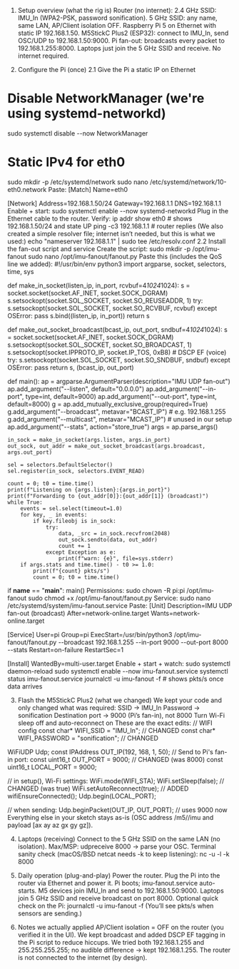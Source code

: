 1) Setup overview (what the rig is)
Router (no internet):
2.4 GHz SSID: IMU_In (WPA2-PSK, password sonification).
5 GHz SSID: any name, same LAN, AP/Client isolation OFF.
Raspberry Pi 5 on Ethernet with static IP 192.168.1.50.
M5StickC Plus2 (ESP32): connect to IMU_In, send OSC/UDP to 192.168.1.50:9000.
Pi fan-out: broadcasts every packet to 192.168.1.255:8000. Laptops just join the 5 GHz SSID and receive.
No internet required.


2) Configure the Pi (once)
2.1 Give the Pi a static IP on Ethernet
# Disable NetworkManager (we're using systemd-networkd)
sudo systemctl disable --now NetworkManager

# Static IPv4 for eth0
sudo mkdir -p /etc/systemd/network
sudo nano /etc/systemd/network/10-eth0.network
Paste:
[Match]
Name=eth0

[Network]
Address=192.168.1.50/24
Gateway=192.168.1.1
DNS=192.168.1.1
Enable + start:
sudo systemctl enable --now systemd-networkd
Plug in the Ethernet cable to the router. Verify:
ip addr show eth0        # shows 192.168.1.50/24 and state UP
ping -c3 192.168.1.1     # router replies
(We also created a simple resolver file; internet isn’t needed, but this is what we used:)
echo "nameserver 192.168.1.1" | sudo tee /etc/resolv.conf
2.2 Install the fan-out script and service
Create the script:
sudo mkdir -p /opt/imu-fanout
sudo nano /opt/imu-fanout/fanout.py
Paste this (includes the QoS line we added):
#!/usr/bin/env python3
import argparse, socket, selectors, time, sys

def make_in_socket(listen_ip, in_port, rcvbuf=4*1024*1024):
    s = socket.socket(socket.AF_INET, socket.SOCK_DGRAM)
    s.setsockopt(socket.SOL_SOCKET, socket.SO_REUSEADDR, 1)
    try: s.setsockopt(socket.SOL_SOCKET, socket.SO_RCVBUF, rcvbuf)
    except OSError: pass
    s.bind((listen_ip, in_port))
    return s

def make_out_socket_broadcast(bcast_ip, out_port, sndbuf=4*1024*1024):
    s = socket.socket(socket.AF_INET, socket.SOCK_DGRAM)
    s.setsockopt(socket.SOL_SOCKET, socket.SO_BROADCAST, 1)
    s.setsockopt(socket.IPPROTO_IP, socket.IP_TOS, 0xB8)  # DSCP EF (voice)
    try: s.setsockopt(socket.SOL_SOCKET, socket.SO_SNDBUF, sndbuf)
    except OSError: pass
    return s, (bcast_ip, out_port)

def main():
    ap = argparse.ArgumentParser(description="IMU UDP fan-out")
    ap.add_argument("--listen", default="0.0.0.0")
    ap.add_argument("--in-port", type=int, default=9000)
    ap.add_argument("--out-port", type=int, default=8000)
    g = ap.add_mutually_exclusive_group(required=True)
    g.add_argument("--broadcast", metavar="BCAST_IP")   # e.g. 192.168.1.255
    g.add_argument("--multicast", metavar="MCAST_IP")   # unused in our setup
    ap.add_argument("--stats", action="store_true")
    args = ap.parse_args()

    in_sock = make_in_socket(args.listen, args.in_port)
    out_sock, out_addr = make_out_socket_broadcast(args.broadcast, args.out_port)

    sel = selectors.DefaultSelector()
    sel.register(in_sock, selectors.EVENT_READ)

    count = 0; t0 = time.time()
    print(f"Listening on {args.listen}:{args.in_port}")
    print(f"Forwarding to {out_addr[0]}:{out_addr[1]} (broadcast)")
    while True:
        events = sel.select(timeout=1.0)
        for key, _ in events:
            if key.fileobj is in_sock:
                try:
                    data, _src = in_sock.recvfrom(2048)
                    out_sock.sendto(data, out_addr)
                    count += 1
                except Exception as e:
                    print(f"warn: {e}", file=sys.stderr)
        if args.stats and time.time() - t0 >= 1.0:
            print(f"{count} pkts/s")
            count = 0; t0 = time.time()

if __name__ == "__main__":
    main()
Permissions:
sudo chown -R pi:pi /opt/imu-fanout
sudo chmod +x /opt/imu-fanout/fanout.py
Service:
sudo nano /etc/systemd/system/imu-fanout.service
Paste:
[Unit]
Description=IMU UDP fan-out (broadcast)
After=network-online.target
Wants=network-online.target

[Service]
User=pi
Group=pi
ExecStart=/usr/bin/python3 /opt/imu-fanout/fanout.py --broadcast 192.168.1.255 --in-port 9000 --out-port 8000 --stats
Restart=on-failure
RestartSec=1

[Install]
WantedBy=multi-user.target
Enable + start + watch:
sudo systemctl daemon-reload
sudo systemctl enable --now imu-fanout.service
systemctl status imu-fanout.service
journalctl -u imu-fanout -f    # shows pkts/s once data arrives

3) Flash the M5StickC Plus2 (what we changed)
We kept your code and only changed what was required:
SSID → IMU_In
Password → sonification
Destination port → 9000 (Pi’s fan-in), not 8000
Turn Wi-Fi sleep off and auto-reconnect on
These are the exact edits:
// WIFI config
const char* WIFI_SSID     = "IMU_In";         // CHANGED
const char* WIFI_PASSWORD = "sonification";   // CHANGED

WiFiUDP Udp;
const IPAddress OUT_IP(192, 168, 1, 50);
// Send to Pi's fan-in port:
const uint16_t OUT_PORT = 9000;               // CHANGED (was 8000)
const uint16_t LOCAL_PORT = 9000;

// in setup(), Wi-Fi settings:
WiFi.mode(WIFI_STA);
WiFi.setSleep(false);      // CHANGED (was true)
WiFi.setAutoReconnect(true);  // ADDED
wifiEnsureConnected();
Udp.begin(LOCAL_PORT);

// when sending:
Udp.beginPacket(OUT_IP, OUT_PORT);  // uses 9000 now
Everything else in your sketch stays as-is (OSC address /m5/<id>/imu and payload [ax ay az gx gy gz]).

4) Laptops (receiving)
Connect to the 5 GHz SSID on the same LAN (no isolation).
Max/MSP: udpreceive 8000 → parse your OSC.
Terminal sanity check (macOS/BSD netcat needs -k to keep listening):
nc -u -l -k 8000

5) Daily operation (plug-and-play)
Power the router.
Plug the Pi into the router via Ethernet and power it.
Pi boots; imu-fanout.service auto-starts.
M5 devices join IMU_In and send to 192.168.1.50:9000.
Laptops join 5 GHz SSID and receive broadcast on port 8000.
Optional quick check on the Pi:
journalctl -u imu-fanout -f
(You’ll see pkts/s when sensors are sending.)

6) Notes we actually applied
AP/Client isolation = OFF on the router (you verified it in the UI).
We kept broadcast and added DSCP EF tagging in the Pi script to reduce hiccups.
We tried both 192.168.1.255 and 255.255.255.255; no audible difference → kept 192.168.1.255.
The router is not connected to the internet (by design).
